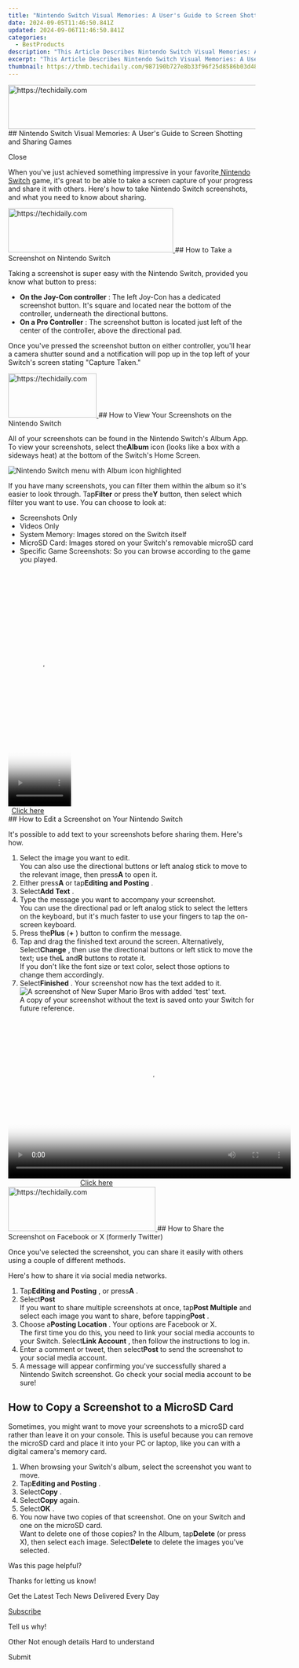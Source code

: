 ```yaml
---
title: "Nintendo Switch Visual Memories: A User's Guide to Screen Shotting and Sharing Games"
date: 2024-09-05T11:46:50.841Z
updated: 2024-09-06T11:46:50.841Z
categories:
  - BestProducts
description: "This Article Describes Nintendo Switch Visual Memories: A User's Guide to Screen Shotting and Sharing Games"
excerpt: "This Article Describes Nintendo Switch Visual Memories: A User's Guide to Screen Shotting and Sharing Games"
thumbnail: https://thmb.techidaily.com/987190b727e8b33f96f25d8586b03d48b4e37202540f48c021987012cc7b2e2e.jpg
---
```


<!-- affiliate ads begin -->
<a href="https://ephamedtechinc.pxf.io/c/5597632/2137221/26400" target="_top" id="2137221">
  <img src="//a.impactradius-go.com/display-ad/26400-2137221" border="0" alt="https://techidaily.com" width="728" height="90"/>
</a>
<img height="0" width="0" src="https://ephamedtechinc.pxf.io/i/5597632/2137221/26400" style="position:absolute;visibility:hidden;" border="0" />
<!-- affiliate ads end -->
## Nintendo Switch Visual Memories: A User's Guide to Screen Shotting and Sharing Games

Close 

 When you've just achieved something impressive in your favorite[ Nintendo Switch](https://www.lifewire.com/what-is-the-nintendo-switch-4148184) game, it's great to be able to take a screen capture of your progress and share it with others. Here's how to take Nintendo Switch screenshots, and what you need to know about sharing.

<!-- affiliate ads begin -->
<a href="https://aligracehair.sjv.io/c/5597632/2135402/19272" target="_top" id="2135402">
  <img src="//a.impactradius-go.com/display-ad/19272-2135402" border="0" alt="https://techidaily.com" width="336" height="90"/>
</a>
<img height="0" width="0" src="https://aligracehair.sjv.io/i/5597632/2135402/19272" style="position:absolute;visibility:hidden;" border="0" />
<!-- affiliate ads end -->
##  How to Take a Screenshot on Nintendo Switch 

 Taking a screenshot is super easy with the Nintendo Switch, provided you know what button to press: 

* **On the Joy-Con controller** : The left Joy-Con has a dedicated screenshot button. It's square and located near the bottom of the controller, underneath the directional buttons.
* **On a Pro Controller** : The screenshot button is located just left of the center of the controller, above the directional pad.

 Once you've pressed the screenshot button on either controller, you'll hear a camera shutter sound and a notification will pop up in the top left of your Switch's screen stating "Capture Taken."

<!-- affiliate ads begin -->
<a href="https://aligracehair.sjv.io/c/5597632/2115929/19272" target="_top" id="2115929">
  <img src="//a.impactradius-go.com/display-ad/19272-2115929" border="0" alt="https://techidaily.com" width="180" height="90"/>
</a>
<img height="0" width="0" src="https://aligracehair.sjv.io/i/5597632/2115929/19272" style="position:absolute;visibility:hidden;" border="0" />
<!-- affiliate ads end -->
##  How to View Your Screenshots on the Nintendo Switch 

 All of your screenshots can be found in the Nintendo Switch's Album App. To view your screenshots, select the**Album** icon (looks like a box with a sideways heat) at the bottom of the Switch's Home Screen.

![Nintendo Switch menu with Album icon highlighted](https://www.lifewire.com/thmb/0scsqhdtsDWWhch7A2fBE4vhorA=/1500x0/filters:no_upscale():max_bytes(150000):strip_icc():format(webp)/AlbumIcon-daad21bac77a4c01ab38c9eb76d033d4.jpg) 

 If you have many screenshots, you can filter them within the album so it's easier to look through. Tap**Filter** or press the**Y** button, then select which filter you want to use. You can choose to look at:

* Screenshots Only
* Videos Only
* System Memory: Images stored on the Switch itself
* MicroSD Card: Images stored on your Switch's removable microSD card
* Specific Game Screenshots: So you can browse according to the game you played.

<!-- affiliate ads begin -->
<span id="1993654">
					<video width="128" height="480" style="cursor:pointer"
           poster="//a.impactradius-go.com/display-clicktoplayimage/1993654.png"
           onclick="if(!this.playClicked){this.play();this.setAttribute('controls',true);this.playClicked=true;}">
	   <source src="//a.impactradius-go.com/display-ad/22993-1993654">
	   <img src="//a.impactradius-go.com/display-clicktoplayimage/1993654.png" style="border: none; height: 100%; width: 100%; object-fit: contain">
	</video>
	<div style="width:80px;text-align:center"><a href="javascript:window.open(decodeURIComponent('https%3A%2F%2Fhomestyler.sjv.io%2Fc%2F5597632%2F1993654%2F22993'), '_blank');void(0);">Click here</a></div>
</span>
<img height="0" width="0" src="https://imp.pxf.io/i/5597632/1993654/22993" style="position:absolute;visibility:hidden;" border="0" />
<!-- affiliate ads end -->
##  How to Edit a Screenshot on Your Nintendo Switch 

 It's possible to add text to your screenshots before sharing them. Here's how.

1. Select the image you want to edit.  
 You can also use the directional buttons or left analog stick to move to the relevant image, then press**A** to open it.
2. Either press**A** or tap**Editing and Posting** .
3. Select**Add Text** .
4. Type the message you want to accompany your screenshot.  
 You can use the directional pad or left analog stick to select the letters on the keyboard, but it's much faster to use your fingers to tap the on-screen keyboard.
5. Press the**Plus** (**+** ) button to confirm the message.
6. Tap and drag the finished text around the screen. Alternatively, Select**Change** , then use the directional buttons or left stick to move the text; use the**L** and**R** buttons to rotate it.  
 If you don't like the font size or text color, select those options to change them accordingly.
7. Select**Finished** . Your screenshot now has the text added to it.  
![A screenshot of New Super Mario Bros with added 'test' text.](https://www.lifewire.com/thmb/18MN13p_GR1iteeV1A557Nh2KVE=/1500x0/filters:no_upscale():max_bytes(150000):strip_icc():format(webp)/nintendoswitchscreenshot1-5c45c6ad4cedfd00017ffb6b.jpg)  
 A copy of your screenshot without the text is saved onto your Switch for future reference.
<!-- affiliate ads begin -->
<span id="1160850">
					<video width="576" height="324" style="cursor:pointer"
           poster="//a.impactradius-go.com/display-clicktoplayimage/1160850.png"
           onclick="if(!this.playClicked){this.play();this.setAttribute('controls',true);this.playClicked=true;}">
	   <source src="//a.impactradius-go.com/display-ad/14559-1160850">
	   <img src="//a.impactradius-go.com/display-clicktoplayimage/1160850.png" style="border: none; height: 100%; width: 100%; object-fit: contain">
	</video>
	<div style="width:360px;text-align:center"><a href="javascript:window.open(decodeURIComponent('https%3A%2F%2Fpropmoneyinc.pxf.io%2Fc%2F5597632%2F1160850%2F14559'), '_blank');void(0);">Click here</a></div>
</span>
<img height="0" width="0" src="https://imp.pxf.io/i/5597632/1160850/14559" style="position:absolute;visibility:hidden;" border="0" />
<!-- affiliate ads end -->

<!-- affiliate ads begin -->
<a href="https://aligracehair.sjv.io/c/5597632/2115931/19272" target="_top" id="2115931">
  <img src="//a.impactradius-go.com/display-ad/19272-2115931" border="0" alt="https://techidaily.com" width="300" height="90"/>
</a>
<img height="0" width="0" src="https://aligracehair.sjv.io/i/5597632/2115931/19272" style="position:absolute;visibility:hidden;" border="0" />
<!-- affiliate ads end -->
##  How to Share the Screenshot on Facebook or X (formerly Twitter) 

 Once you've selected the screenshot, you can share it easily with others using a couple of different methods. 

 Here's how to share it via social media networks. 

1. Tap**Editing and Posting** , or press**A** .
2. Select**Post**  
 If you want to share multiple screenshots at once, tap**Post Multiple** and select each image you want to share, before tapping**Post** .
3. Choose a**Posting Location** . Your options are Facebook or X.  
 The first time you do this, you need to link your social media accounts to your Switch. Select**Link Account** , then follow the instructions to log in.
4. Enter a comment or tweet, then select**Post** to send the screenshot to your social media account.
5. A message will appear confirming you've successfully shared a Nintendo Switch screenshot. Go check your social media account to be sure!

##  How to Copy a Screenshot to a MicroSD Card 

 Sometimes, you might want to move your screenshots to a microSD card rather than leave it on your console. This is useful because you can remove the microSD card and place it into your PC or laptop, like you can with a digital camera's memory card.

1. When browsing your Switch's album, select the screenshot you want to move.
2. Tap**Editing and Posting** .
3. Select**Copy** .
4. Select**Copy** again.
5. Select**OK** .
6. You now have two copies of that screenshot. One on your Switch and one on the microSD card.  
 Want to delete one of those copies? In the Album, tap**Delete** (or press X), then select each image. Select**Delete** to delete the images you've selected.

Was this page helpful?

Thanks for letting us know!

 Get the Latest Tech News Delivered Every Day

[ Subscribe ](https://www.lifewire.com/#) 

Tell us why!

 Other  Not enough details  Hard to understand 

 Submit 

<ins class="adsbygoogle"
     style="display:block"
     data-ad-format="autorelaxed"
     data-ad-client="ca-pub-7571918770474297"
     data-ad-slot="1223367746"></ins>



<ins class="adsbygoogle"
     style="display:block"
     data-ad-client="ca-pub-7571918770474297"
     data-ad-slot="8358498916"
     data-ad-format="auto"
     data-full-width-responsive="true"></ins>


